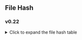 <h2>File Hash</h2>

### v0.22

<details>
  <summary>Click to expand the file hash table</summary>
Windows:

| File Name | SHA1 | CRC32 |
| --- | --- | --- |
| Win(Full) ver022g.zip | 7480e6f2ed058b3b30de8aa11bd7487c5269350a | 6b376870 |
| Win(Full) ver022h.zip | 0052857d943c06cbedd1ba93ac2be906c63300ca | 3023dfd2 |
| Win(Full) ver022i.zip | 6878e86fc919bae041dd37ea2f4404b7c48c4246 | 7531a4dd |
| Win(Full) ver022j.zip | 1f3759d421d3e7a80f3ce13ea24760da26969b21 | 6a9607db |
| Win(Full) ver022k.zip | 2a85e69bf2917e1c3756aa5e11349624947defc2 | 5160144b |
| Win(Full) ver022m.zip | 78e916573472e21169d68f591568bb55bb9ba831 | 59dc1a60 |
| Win(Full) ver022n_2.zip | cc0a967510ce9693f9a05d491d900704649e7a14 | 4a4847af |
| Win(Full) ver022o_2.zip | 9f46e87762e24eddc7532f74862d060ce8e92c06 | 9f734b51 |
| Win(Full) ver022p_2.zip | 956f99112662cf15aac1f77ffd034bfe4b5b92ec | 8fa6173c |
| Win(Full) ver022q.zip | c6e0d42a1ac2abf50e982028fe5ffc8fcb3b673b | 8cc7aecc |

Mac:

| File Name | SHA1 | CRC32 |
| --- | --- | --- |
| Mac(Full) ver022g.zip | 02f5915e9bd24d1b2c3a6b989bb4d25072e504cb | 70cf00a7 |
| Mac(Full) ver022h.zip | 2a0cabfffafa964ca0d1a807dedd6c0a37139986 | 338f5e79 |
| Mac(Full) ver022i.zip | 4dc38ef4ee337be9a386823c38c6012ed37da9e4 | 6bf517e6 |
| Mac(Full) ver022j.zip | c32694732b5c9e4e29cf1665e9e1802e21664aca | 70d43710 |
| Mac(Full) ver022k.zip | 1df46c893deb9a78697bf9a13bc0a750a5aed97f | 7196dc84 |
| Mac(Full) ver022m.zip | 657a7b546086b1038738a979304ca3e56afcdf1c | 9a43d6c6 |
| Mac(Full) ver022n_2.zip | fefd73bf451629b93dc1e0889be38b37d75bb7ef | b52ad08b |
| Mac(Full) ver022o_2.zip | 5233f6378206b735c0e5aa44c2ffa9fdab4ba929 | 49150b1d |
| Mac(Full) ver022p_2.zip | 5ed57a505d4dee4872fb4bea4d8237c15eb96af2 | 9ff708dd |
| Mac(Full) ver022q.zip | 960a225405874d98bc90511733e8e22d8649861e | c58141e5 |
</details>
